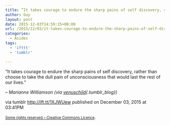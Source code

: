 ```yaml
---
title: “It takes courage to endure the sharp pains of self discovery, rather than choose to take the dull…”
author: Guy
layout: post
date: 2015-12-03T14:59:15+00:00
url: /2015/12/03/it-takes-courage-to-endure-the-sharp-pains-of-self-discovery-rather-than-choose-to-take-the-dull/
categories:
  - Asides
tags:
  - 'ifttt'
  - 'tumblr'

---
```

“It takes courage to endure the sharp pains of self discovery, rather than choose to take the dull pain of unconsciousness that would last the rest of our lives.”

&#8211; _Marianne Williamson (via [venuschild][1]{.tumblr_blog})_

via tumblr http://ift.tt/1XJWUew published on December 03, 2015 at 03:41PM

<small><a href="http://ift.tt/1gAEAkt" target="_blank">Some rights reserved &#8211; Creative Commons Licence</a></small>.

 [1]: http://ift.tt/1h7vYTP